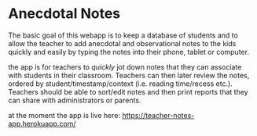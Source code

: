 # Anecdotal Notes

The basic goal of this webapp is to keep a database of students and to allow the teacher to add anecdotal and observational notes to the kids quickly and easily by typing the notes into their phone, tablet or computer.

the app is for teachers to _quickly_ jot down notes that they can associate with students in their classroom.  Teachers can then later review the notes, ordered by student/timestamp/context (i.e. reading time/recess etc.).  Teachers should be able to sort/edit notes and then print reports that they can share with administrators or parents.

at the moment the app is live here: https://teacher-notes-app.herokuapp.com/
